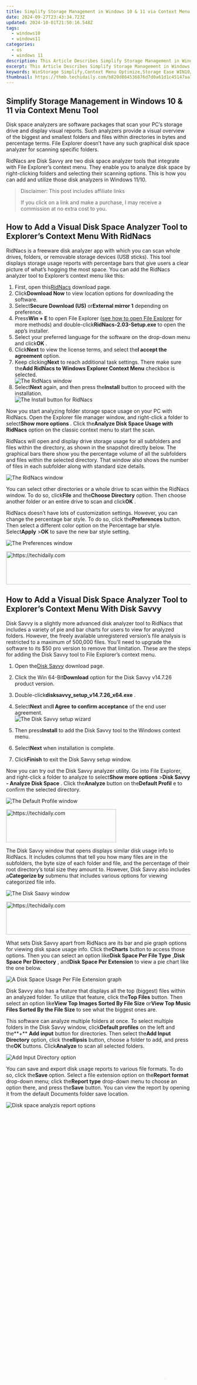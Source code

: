 ```yaml
---
title: Simplify Storage Management in Windows 10 & 11 via Context Menu Tool
date: 2024-09-27T23:43:34.723Z
updated: 2024-10-01T21:50:16.548Z
tags:
  - windows10
  - windows11
categories:
  - os
  - windows 11
description: This Article Describes Simplify Storage Management in Windows 10 & 11 via Context Menu Tool
excerpt: This Article Describes Simplify Storage Management in Windows 10 & 11 via Context Menu Tool
keywords: WinStorage Simplify,Context Menu Optimize,Storage Ease WIN10/11,UI Storage Management,Windows Storage Tool,Menu-Driven Storage,Streamline Storage UX
thumbnail: https://thmb.techidaily.com/b820d864536876d7d0a61d1c45147aa7dcf60bfd63d25396a1af928aebb65bae.jpg
---
```


## Simplify Storage Management in Windows 10 & 11 via Context Menu Tool

 Disk space analyzers are software packages that scan your PC’s storage drive and display visual reports. Such analyzers provide a visual overview of the biggest and smallest folders and files within directories in bytes and percentage terms. File Explorer doesn’t have any such graphical disk space analyzer for scanning specific folders.

 RidNacs are Disk Savvy are two disk space analyzer tools that integrate with File Explorer’s context menu. They enable you to analyze disk space by right-clicking folders and selecting their scanning options. This is how you can add and utilize those disk analyzers in Windows 11/10.

>  Disclaimer: This post includes affiliate links
>
>  If you click on a link and make a purchase, I may receive a commission at no extra cost to you.
>

## How to Add a Visual Disk Space Analyzer Tool to Explorer’s Context Menu With RidNacs

 RidNacs is a freeware disk analyzer app with which you can scan whole drives, folders, or removable storage devices (USB sticks). This tool displays storage usage reports with percentage bars that give users a clear picture of what’s hogging the most space. You can add the RidNacs analyzer tool to Explorer’s context menu like this:

1. First, open this[RidNacs](https://www.softpedia.com/get/System/Hard-Disk-Utils/RidNacs.shtml) download page.
2. Click**Download Now** to view location options for downloading the software.
3. Select**Secure Download (US)** or**External mirror 1** depending on preference.
4. Press**Win + E** to open File Explorer ([see how to open File Explorer](https://www.makeuseof.com/windows-open-file-explorer/) for more methods) and double-click**RidNacs-2.03-Setup.exe** to open the app’s installer.
5. Select your preferred language for the software on the drop-down menu and click**OK** .
6. Click**Next** to view the license terms, and select the**I accept the agreement** option.
7. Keep clicking**Next** to reach additional task settings. There make sure the**Add RidNacs to Windows Explorer Context Menu** checkbox is selected.  
![The RidNacs window](https://static1.makeuseofimages.com/wordpress/wp-content/uploads/2023/02/ridnac-setup-window.jpg)
8. Select**Next** again, and then press the**Install** button to proceed with the installation.  
![The Install button for RidNacs](https://static1.makeuseofimages.com/wordpress/wp-content/uploads/2023/02/setup-ridnac.jpg)

 Now you start analyzing folder storage space usage on your PC with RidNacs. Open the Explorer file manager window, and right-click a folder to select**Show more options** . Click the**Analyze Disk Space Usage with RidNacs** option on the classic context menu to start the scan.

 RidNacs will open and display drive storage usage for all subfolders and files within the directory, as shown in the snapshot directly below. The graphical bars there show you the percentage volume of all the subfolders and files within the selected directory. That window also shows the number of files in each subfolder along with standard size details.

![The RidNacs window](https://static1.makeuseofimages.com/wordpress/wp-content/uploads/2023/02/ridnacs-window.jpg)

 You can select other directories or a whole drive to scan within the RidNacs window. To do so, click**File** and the**Choose Directory** option. Then choose another folder or an entire drive to scan and click**OK** .

 RidNacs doesn’t have lots of customization settings. However, you can change the percentage bar style. To do so, click the**Preferences** button. Then select a different color option on the Percentage bar style. Select**Apply** \>**OK** to save the new bar style setting.

![The Preferences window](https://static1.makeuseofimages.com/wordpress/wp-content/uploads/2023/02/preferences-window.jpg)

<!-- affiliate ads begin -->
<a href="https://aidotcom.pxf.io/c/5597632/2134500/19576" target="_top" id="2134500">
  <img src="//a.impactradius-go.com/display-ad/19576-2134500" border="0" alt="https://techidaily.com" width="600" height="90"/>
</a>
<img height="0" width="0" src="https://aidotcom.pxf.io/i/5597632/2134500/19576" style="position:absolute;visibility:hidden;" border="0" />
<!-- affiliate ads end -->

## How to Add a Visual Disk Space Analyzer Tool to Explorer’s Context Menu With Disk Savvy

 Disk Savvy is a slightly more advanced disk analyzer tool to RidNacs that includes a variety of pie and bar charts for users to view for analyzed folders. However, the freely available unregistered version’s file analysis is restricted to a maximum of 500,000 files. You’ll need to upgrade the software to its $50 pro version to remove that limitation. These are the steps for adding the Disk Savvy tool to File Explorer’s context menu.

1. Open the[Disk Savvy](https://www.disksavvy.com/downloads.html) download page.
2. Click the Win 64-Bit**Download** option for the Disk Savvy v14.7.26 product version.
3. Double-click**disksavvy\_setup\_v14.7.26\_x64.exe** .
4. Select**Next** and**I Agree** **to confirm acceptance** of the end user agreement.  
![The Disk Savvy setup wizard](https://static1.makeuseofimages.com/wordpress/wp-content/uploads/2023/02/disk-savvy-window.jpg)
5. Then press**Install** to add the Disk Savvy tool to the Windows context menu.

6. Select**Next** when installation is complete.
7. Click**Finish** to exit the Disk Savvy setup window.

 Now you can try out the Disk Savvy analyzer utility. Go into File Explorer, and right-click a folder to analyze to select**Show more options** \>**Disk Savvy - Analyze Disk Space** . Click the**Analyze** button on the**Default Profil** e to confirm the selected directory.

![The Default Profile window](https://static1.makeuseofimages.com/wordpress/wp-content/uploads/2023/02/default-profile.jpg)

<!-- affiliate ads begin -->
<a href="https://aligracehair.sjv.io/c/5597632/1868571/19272" target="_top" id="1868571">
  <img src="//a.impactradius-go.com/display-ad/19272-1868571" border="0" alt="https://techidaily.com" width="300" height="90"/>
</a>
<img height="0" width="0" src="https://aligracehair.sjv.io/i/5597632/1868571/19272" style="position:absolute;visibility:hidden;" border="0" />
<!-- affiliate ads end -->

 The Disk Savvy window that opens displays similar disk usage info to RidNacs. It includes columns that tell you how many files are in the subfolders, the byte size of each folder and file, and the percentage of their root directory’s total size they amount to. However, Disk Savvy also includes a**Categorize by** submenu that includes various options for viewing categorized file info.

![The Disk Saavy window](https://static1.makeuseofimages.com/wordpress/wp-content/uploads/2023/02/disk-savvy-window2.jpg)

<!-- affiliate ads begin -->
<a href="https://laganoo.pxf.io/c/5597632/1484939/16446" target="_top" id="1484939">
  <img src="//a.impactradius-go.com/display-ad/16446-1484939" border="0" alt="https://techidaily.com" width="728" height="90"/>
</a>
<img height="0" width="0" src="https://laganoo.pxf.io/i/5597632/1484939/16446" style="position:absolute;visibility:hidden;" border="0" />
<!-- affiliate ads end -->

 What sets Disk Savvy apart from RidNacs are its bar and pie graph options for viewing disk space usage info. Click the**Charts** button to access those options. Then you can select an option like**Disk Space Per File Type** ,**Disk Space Per Directory** , and**Disk Space Per Extension** to view a pie chart like the one below.

![A Disk Space Usage Per File Extension graph](https://static1.makeuseofimages.com/wordpress/wp-content/uploads/2023/02/disk-space-usage-window.jpg)

 Disk Savvy also has a feature that displays all the top (biggest) files within an analyzed folder. To utilize that feature, click the**Top Files** button. Then select an option like**View Top Images Sorted By File Size** or**View Top Music Files Sorted By the File Size** to see what the biggest ones are.

 This software can analyze multiple folders at once. To select multiple folders in the Disk Savvy window, click**Default profiles** on the left and the**+** **Add** **input** button for directories. Then select the**Add Input Directory** option, click the**ellipsis** button, choose a folder to add, and press the**OK** buttons. Click**Analyze** to scan all selected folders.

![Add Input Directory option](https://static1.makeuseofimages.com/wordpress/wp-content/uploads/2023/02/add-input-directory.jpg)

 You can save and export disk usage reports to various file formats. To do so, click the**Save** option. Select a file extension option on the**Report format** drop-down menu; click the**Report type** drop-down menu to choose an option there, and press the**Save** button. You can view the report by opening it from the default Documents folder save location.

![Disk space analyzis report options](https://static1.makeuseofimages.com/wordpress/wp-content/uploads/2023/02/disk-report-options.jpg)

<!-- affiliate ads begin -->
<span id="1424533">
					<video width="864" height="1536" style="cursor:pointer"
           poster="//a.impactradius-go.com/display-clicktoplayimage/1424533.png"
           onclick="if(!this.playClicked){this.play();this.setAttribute('controls',true);this.playClicked=true;}">
	   <source src="//a.impactradius-go.com/display-ad/16446-1424533">
	   <img src="//a.impactradius-go.com/display-clicktoplayimage/1424533.png" style="border: none; height: 100%; width: 100%; object-fit: contain">
	</video>
	<div style="width:540px;text-align:center"><a href="javascript:window.open(decodeURIComponent('https%3A%2F%2Flaganoo.pxf.io%2Fc%2F5597632%2F1424533%2F16446'), '_blank');void(0);">Click here</a></div>
</span>
<img height="0" width="0" src="https://imp.pxf.io/i/5597632/1424533/16446" style="position:absolute;visibility:hidden;" border="0" />
<!-- affiliate ads end -->

## Get a Visual Overview of Folder and File Disk Usage in Windows

 RidNics and Disk Savvy are useful tools that enable users to quickly analyze disk space usage in selected folders or entire drives. Those context menu utilities give you a comprehensive visual overview of what files and folders are taking up the most space on your hard drive. They’ll come in handy for freeing up drive space through manual user file deletion.

<ins class="adsbygoogle"
     style="display:block"
     data-ad-format="autorelaxed"
     data-ad-client="ca-pub-7571918770474297"
     data-ad-slot="1223367746"></ins>

<ins class="adsbygoogle"
     style="display:block"
     data-ad-client="ca-pub-7571918770474297"
     data-ad-slot="8358498916"
     data-ad-format="auto"
     data-full-width-responsive="true"></ins>

<span class="atpl-alsoreadstyle">Also read:</span>
<div><ul>
<li><a href="https://eaxpv-info.techidaily.com/new-2024-approved-financial-foresight-select-youtube-stocks-hubs/"><u>[New] 2024 Approved Financial Foresight Select YouTube Stocks Hubs</u></a></li>
<li><a href="https://instagram-video-files.techidaily.com/new-in-2024-boost-your-posts-top-3-instagram-highlight-methods/"><u>[New] In 2024, Boost Your Posts Top 3 Instagram Highlight Methods</u></a></li>
<li><a href="https://facebook-video-footage.techidaily.com/updated-cost-effective-strategies-to-combine-videos-with-text-for-2024/"><u>[Updated] Cost-Effective Strategies to Combine Videos with Text for 2024</u></a></li>
<li><a href="https://visual-screen-recording.techidaily.com/updated-leading-tech-for-group-virtual-engagement-for-2024/"><u>[Updated] Leading Tech for Group Virtual Engagement for 2024</u></a></li>
<li><a href="https://windows11.techidaily.com/fortify-your-files-embrace-weekly-windows-data-saves/"><u>Fortify Your Files: Embrace Weekly Windows Data Saves</u></a></li>
<li><a href="https://windows11.techidaily.com/gameplay-improvement-less-lag-more-frames-in-roblox/"><u>Gameplay Improvement: Less Lag, More Frames in Roblox</u></a></li>
<li><a href="https://android-transfer.techidaily.com/in-2024-android-to-apple-how-to-transfer-photos-from-samsung-galaxy-f54-5g-to-ipad-easily-drfone-by-drfone-transfer-from-android-transfer-from-android/"><u>In 2024, Android to Apple How To Transfer Photos From Samsung Galaxy F54 5G to iPad Easily | Dr.fone</u></a></li>
<li><a href="https://fox-friendly.techidaily.com/in-2024-exploring-the-core-inside-apples-m1-innovation/"><u>In 2024, Exploring the Core Inside Apple’s M1 Innovation</u></a></li>
<li><a href="https://android-pokemon-go.techidaily.com/in-2024-latest-way-to-get-shiny-meltan-box-in-pokemon-go-mystery-box-on-nokia-g22-drfone-by-drfone-virtual-android/"><u>In 2024, Latest way to get Shiny Meltan Box in Pokémon Go Mystery Box On Nokia G22 | Dr.fone</u></a></li>
<li><a href="https://iphone-unlock.techidaily.com/in-2024-unlock-apple-iphone-xr-with-forgotten-passcode-different-methods-you-can-try-drfone-by-drfone-ios/"><u>In 2024, Unlock Apple iPhone XR With Forgotten Passcode Different Methods You Can Try | Dr.fone</u></a></li>
<li><a href="https://windows11.techidaily.com/maximizing-efficiency-shortcut-placement-in-win11-menu-bar/"><u>Maximizing Efficiency: Shortcut Placement in Win11 Menu Bar</u></a></li>
<li><a href="https://windows11.techidaily.com/seamless-audio-transmission-phones-and-windows-integration/"><u>Seamless Audio Transmission: Phones & Windows Integration</u></a></li>
<li><a href="https://windows11.techidaily.com/strategies-for-reestablishing-functionality-after-failed-ccleaner-on-windows-1011/"><u>Strategies for Reestablishing Functionality After Failed CCleaner on Windows 10/11</u></a></li>
<li><a href="https://windows11.techidaily.com/tailoring-the-start-page-for-task-manager-windows-11/"><u>Tailoring the Start Page for Task Manager (Windows 11)</u></a></li>
<li><a href="https://windows11.techidaily.com/unlocking-ultimate-gameplay-with-dxvk-in-windows-environment/"><u>Unlocking Ultimate Gameplay with DXVK in Windows Environment</u></a></li>
<li><a href="https://tech-hub.techidaily.com/unveiling-the-flip-side-of-chatgpt-plus/"><u>Unveiling the Flip Side of ChatGPT Plus</u></a></li>
</ul></div>

